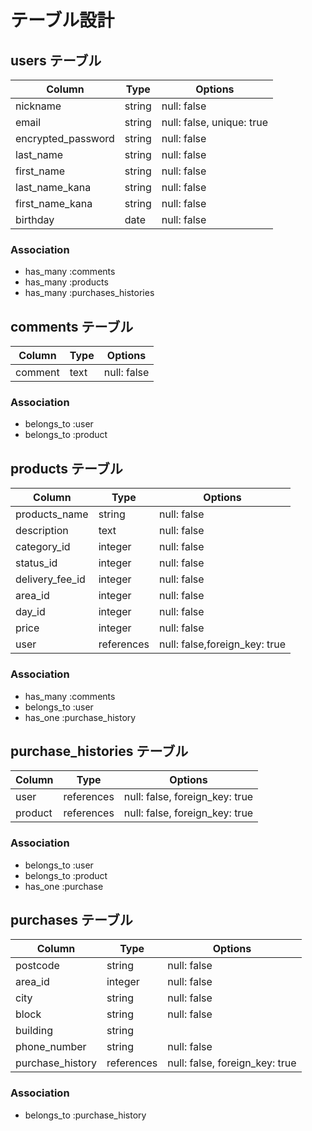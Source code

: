 # テーブル設計

## users テーブル

| Column             | Type    | Options                       |
| --------           | ------  | -----------                   |
| nickname           | string  | null: false                   |
| email              | string  | null: false, unique: true     |
| encrypted_password | string  | null: false                   |
| last_name          | string  | null: false                   |
| first_name         | string  | null: false                   |
| last_name_kana     | string  | null: false                   |
| first_name_kana    | string  | null: false                   |
| birthday           | date    | null: false                   |


### Association

- has_many :comments
- has_many :products
- has_many :purchases_histories



## comments テーブル

| Column    | Type   | Options     |
| ------    | ------ | ----------- |
| comment   | text   | null: false |

### Association

- belongs_to :user
- belongs_to :product

## products テーブル

| Column           | Type       | Options                        |
| ------           | ---------- | ------------------------------ |
| products_name    | string     | null: false                    |
| description      | text       | null: false                    |
| category_id      | integer    | null: false                    |
| status_id        | integer    | null: false                    |
| delivery_fee_id  |  integer   | null: false                     |
| area_id          | integer    | null: false                    |
| day_id           | integer    | null: false                    | 
| price            | integer    | null: false                    |
| user             | references | null: false,foreign_key: true   |





### Association

- has_many :comments
- belongs_to :user
- has_one :purchase_history
## purchase_histories テーブル

| Column            | Type       | Options     |
| -------           | ---------- | ----------- |
| user              | references | null: false, foreign_key: true |
| product           | references | null: false, foreign_key: true |



### Association
- belongs_to :user
- belongs_to :product
- has_one    :purchase


## purchases テーブル

| Column           | Type       | Options                        |
| ------           | ---------- | ------------------------------ |
| postcode         | string     | null: false                    |
| area_id          | integer    | null: false                    |
| city             | string     | null: false                    |
| block            | string     | null: false                    |
| building         | string     |                                |
| phone_number     | string     | null: false                    |
| purchase_history | references | null: false, foreign_key: true |



### Association

- belongs_to :purchase_history
